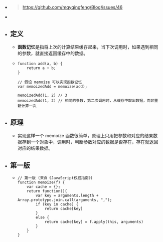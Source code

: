 - > https://github.com/mqyqingfeng/Blog/issues/46
-
- ## 定义
	- **函数记忆**是指将上次的计算结果缓存起来，当下次调用时，如果遇到相同的参数，就直接返回缓存中的数据。
	- ```
	  function add(a, b) {
	      return a + b;
	  }
	  
	  // 假设 memoize 可以实现函数记忆
	  var memoizedAdd = memoize(add);
	  
	  memoizedAdd(1, 2) // 3
	  memoizedAdd(1, 2) // 相同的参数，第二次调用时，从缓存中取出数据，而非重新计算一次
	  ```
- ## 原理
	- 实现这样一个 memoize 函数很简单，原理上只用把参数和对应的结果数据存到一个对象中，调用时，判断参数对应的数据是否存在，存在就返回对应的结果数据。
- ## 第一版
	- ```
	  // 第一版 (来自《JavaScript权威指南》)
	  function memoize(f) {
	      var cache = {};
	      return function(){
	          var key = arguments.length + Array.prototype.join.call(arguments, ",");
	          if (key in cache) {
	              return cache[key]
	          }
	          else {
	              return cache[key] = f.apply(this, arguments)
	          }
	      }
	  }
	  ```